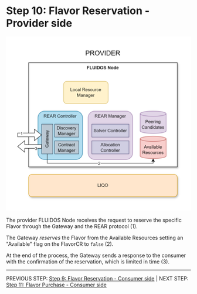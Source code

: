 # Step 10: Flavor Reservation - Provider side

![Step 10 flowchart](../../../images/workflows/steps/Workflow-10-FlavorReservation(Provider).drawio.png)

The provider FLUIDOS Node receives the request to reserve the specific Flavor through the Gateway and the REAR protocol (1).

The Gateway *reserves* the Flavor from the Available Resources setting an "Available" flag on the FlavorCR to `false` (2).

At the end of the process, the Gateway sends a response to the consumer with the confirmation of the reservation, which is limited in time (3).

---
PREVIOUS STEP: [Step 9: Flavor Reservation - Consumer side](./08_flavor_retrieve_consumer.md) | NEXT STEP: [Step 11: Flavor Purchase - Consumer side](./11_flavor_purchase_consumer.md)
